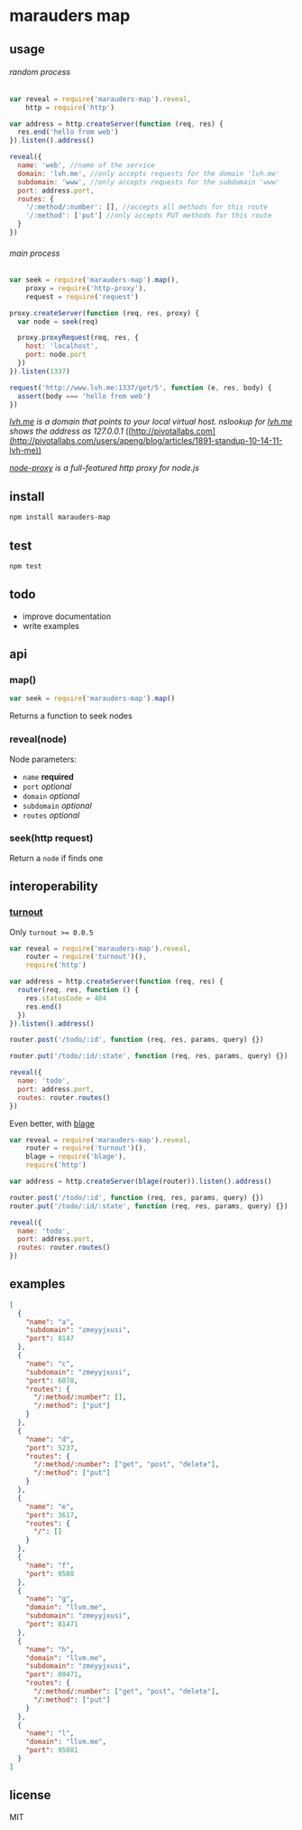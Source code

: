 # marauders map

## usage

###### random process

```js
var reveal = require('marauders-map').reveal,
    http = require('http')

var address = http.createServer(function (req, res) {
  res.end('hello from web')
}).listen().address()

reveal({
  name: 'web', //name of the service
  domain: 'lvh.me', //only accepts requests for the domain 'lvh.me'
  subdomain: 'www', //only accepts requests for the subdomain 'www'
  port: address.port,
  routes: {
    '/:method/:number': [], //accepts all methods for this route
    '/:method': ['put'] //only accepts PUT methods for this route
  }
})
```

###### main process

```js
var seek = require('marauders-map').map(),
    proxy = require('http-proxy'),
    request = require('request')

proxy.createServer(function (req, res, proxy) {
  var node = seek(req)

  proxy.proxyRequest(req, res, {
    host: 'localhost',
    port: node.port
  })
}).listen(1337)

request('http://www.lvh.me:1337/get/5', function (e, res, body) {
  assert(body === 'hello from web')
})
```

*[lvh.me](http://lvh.me) is a domain that points to your local virtual host. nslookup for [lvh.me](http://lvh.me) shows the address as 127.0.0.1* ([http://pivotallabs.com](http://pivotallabs.com/users/apeng/blog/articles/1891-standup-10-14-11-lvh-me))

*[node-proxy](https://github.com/nodejitsu/node-http-proxy) is a full-featured http proxy for node.js*

## install
```bash
npm install marauders-map
```

## test
```bash
npm test
```

## todo

 * improve documentation
 * write examples

## api

### map()

```js
var seek = require('marauders-map').map()
```

Returns a function to seek nodes

### reveal(node)

Node parameters:
 * `name` **required**
 * `port` *optional*
 * `domain` *optional*
 * `subdomain` *optional*
 * `routes` *optional*

### seek(http request)

Return a `node` if finds one

## interoperability

### [turnout](https://github.com/ramitos/turnout)

Only `turnout >= 0.0.5`

```js
var reveal = require('marauders-map').reveal,
    router = require('turnout')(),
    require('http')

var address = http.createServer(function (req, res) {
  router(req, res, function () {
    res.statusCode = 404
    res.end()
  })
}).listen().address()

router.post('/todo/:id', function (req, res, params, query) {})

router.put('/todo/:id/:state', function (req, res, params, query) {})

reveal({
  name: 'todo',
  port: address.port,
  routes: router.routes()
})
```

Even better, with [blage](https://github.com/ramitos/blage)

```js
var reveal = require('marauders-map').reveal,
    router = require('turnout')(),
    blage = require('blage'),
    require('http')

var address = http.createServer(blage(router)).listen().address()

router.post('/todo/:id', function (req, res, params, query) {})
router.put('/todo/:id/:state', function (req, res, params, query) {})

reveal({
  name: 'todo',
  port: address.port,
  routes: router.routes()
})
```

## examples

```json
[
  {
    "name": "a",
    "subdomain": "zmeyyjxusi",
    "port": 8147
  },
  {
    "name": "c",
    "subdomain": "zmeyyjxusi",
    "port": 6078,
    "routes": {
      "/:method/:number": [],
      "/:method": ["put"]
    }
  },
  {
    "name": "d",
    "port": 5237,
    "routes": {
      "/:method/:number": ["get", "post", "delete"],
      "/:method": ["put"]
    }
  },
  {
    "name": "e",
    "port": 3617,
    "routes": {
      "/": []
    }
  },
  {
    "name": "f",
    "port": 9508
  },
  {
    "name": "g",
    "domain": "llvm.me",
    "subdomain": "zmeyyjxusi",
    "port": 81471
  },
  {
    "name": "h",
    "domain": "llvm.me",
    "subdomain": "zmeyyjxusi",
    "port": 80471,
    "routes": {
      "/:method/:number": ["get", "post", "delete"],
      "/:method": ["put"]
    }
  },
  {
    "name": "l",
    "domain": "llvm.me",
    "port": 95081
  }
]
```

## license
MIT